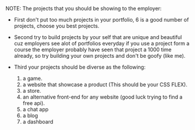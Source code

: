 NOTE: The projects that you should be showing to the employer:

-  First don't put too much projects in your portfolio,
   6 is a good number of projects, choose you best projects.
-  Second try to build projects by your self that are unique and beautiful
   cuz employers see alot of portfolios everyday
   if you use a project form a course the employer probably have seen that project a 1000 time already,
   so try building your own projects and don't be goofy (like me).
-  Third your projects should be diverse as the following:

   1. a game.
   2. a website that showcase a product (This should be your CSS FLEX).
   3. a store.
   4. an alternative front-end for any website (good luck trying to find a free api).
   5. a chat app
   6. a blog
   7. a dashboard
